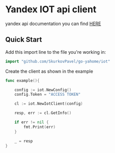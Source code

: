 # Yandex IOT api client

yandex api documentation you can find [HERE](<https://yandex.ru/dev/dialogs/smart-home/doc/reference/resources.html>)


## Quick Start

Add this import line to the file you're working in:

```Go
import "github.com/SkurkovPavel/go-yahome/iot"
```

Create the client as shown in the example
```Go
func example(){

    config := iot.NewConfig()
    config.Token = "ACCESS TOKEN"

    cl := iot.NewIotClient(config)

    resp, err := cl.GetInfo()

    if err != nil {
        fmt.Print(err)
    }

    _ = resp
}
```